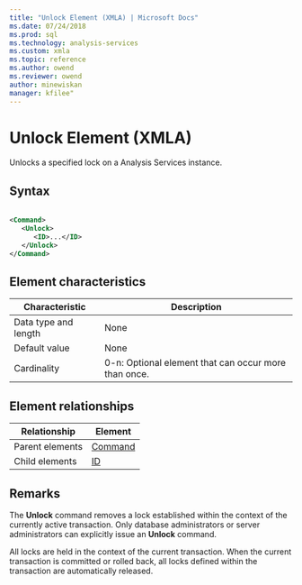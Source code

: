 ```yaml
---
title: "Unlock Element (XMLA) | Microsoft Docs"
ms.date: 07/24/2018
ms.prod: sql
ms.technology: analysis-services
ms.custom: xmla
ms.topic: reference
ms.author: owend
ms.reviewer: owend
author: minewiskan
manager: kfilee"
---
```

# Unlock Element (XMLA)

  Unlocks a specified lock on a Analysis Services instance.  
  
## Syntax  
  
```xml  
  
<Command>  
   <Unlock>  
      <ID>...</ID>  
   </Unlock>  
</Command>  
```  
  
## Element characteristics  
  
|Characteristic|Description|  
|--------------------|-----------------|  
|Data type and length|None|  
|Default value|None|  
|Cardinality|0-n: Optional element that can occur more than once.|  
  
## Element relationships  
  
|Relationship|Element|  
|------------------|-------------|  
|Parent elements|[Command](../xml-elements-properties/command-element-xmla.md)|  
|Child elements|[ID](../xml-elements-properties/id-element-xmla.md)|  
  
## Remarks  
 The **Unlock** command removes a lock established within the context of the currently active transaction. Only database administrators or server administrators can explicitly issue an **Unlock** command.  
  
 All locks are held in the context of the current transaction. When the current transaction is committed or rolled back, all locks defined within the transaction are automatically released.  
